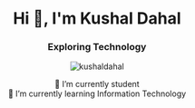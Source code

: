 <h1 align="center">Hi 👋, I'm Kushal Dahal</h1>
<h3 align="center">Exploring Technology</h3>

<!--
**kushaldahal0/kushaldahal0** is a ✨ _special_ ✨ repository because its `README.md` (this file) appears on your GitHub profile.

Here are some ideas to get you started:
- 👯 I’m looking to collaborate on 
- 🤔 I’m looking for help with ...
- 💬 Ask me about ...
- 📫 How to reach me: ...
- 😄 Pronouns: ...
- ⚡ Fun fact: ...
-->

<p align="center"><img center="center" src="https://github-readme-stats.vercel.app/api/top-langs/?username=kushaldahal0&layout=compact" alt="kushaldahal" /></p>
<p align='center'> 🔭 I’m currently student <br>
🌱 I’m currently learning Information Technology</p>
